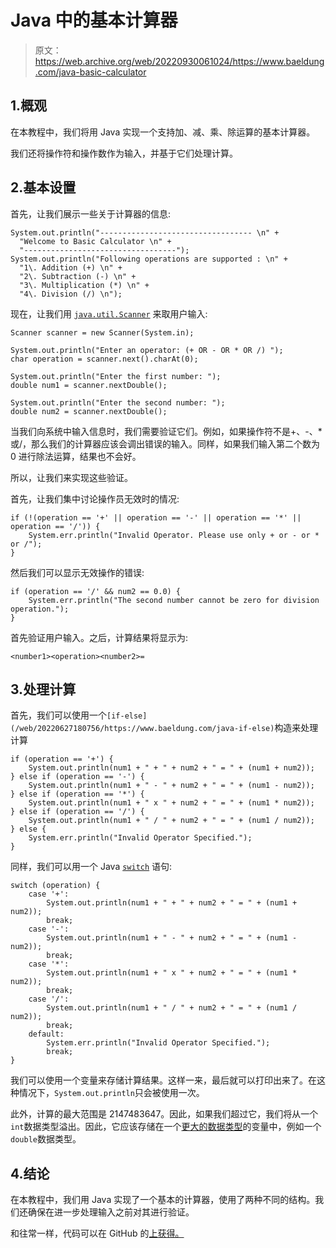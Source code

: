 # Java 中的基本计算器

> 原文：<https://web.archive.org/web/20220930061024/https://www.baeldung.com/java-basic-calculator>

## 1.概观

在本教程中，我们将用 Java 实现一个支持加、减、乘、除运算的基本计算器。

我们还将操作符和操作数作为输入，并基于它们处理计算。

## 2.基本设置

首先，让我们展示一些关于计算器的信息:

```
System.out.println("---------------------------------- \n" +
  "Welcome to Basic Calculator \n" +
  "----------------------------------");
System.out.println("Following operations are supported : \n" +
  "1\. Addition (+) \n" +
  "2\. Subtraction (-) \n" +
  "3\. Multiplication (*) \n" +
  "4\. Division (/) \n");
```

现在，让我们用 [`java.util.Scanner`](/web/20220627180756/https://www.baeldung.com/java-scanner) 来取用户输入:

```
Scanner scanner = new Scanner(System.in);

System.out.println("Enter an operator: (+ OR - OR * OR /) ");
char operation = scanner.next().charAt(0);

System.out.println("Enter the first number: ");
double num1 = scanner.nextDouble();

System.out.println("Enter the second number: ");
double num2 = scanner.nextDouble();
```

当我们向系统中输入信息时，我们需要验证它们。例如，如果操作符不是+、-、*或/，那么我们的计算器应该会调出错误的输入。同样，如果我们输入第二个数为 0 进行除法运算，结果也不会好。

所以，让我们来实现这些验证。

首先，让我们集中讨论操作员无效时的情况:

```
if (!(operation == '+' || operation == '-' || operation == '*' || operation == '/')) {
    System.err.println("Invalid Operator. Please use only + or - or * or /");
}
```

然后我们可以显示无效操作的错误:

```
if (operation == '/' && num2 == 0.0) {
    System.err.println("The second number cannot be zero for division operation.");
}
```

首先验证用户输入。之后，计算结果将显示为:

```
<number1><operation><number2>=
```

## 3.处理计算

首先，我们可以使用一个`[if-else](/web/20220627180756/https://www.baeldung.com/java-if-else)`构造来处理计算

```
if (operation == '+') {
    System.out.println(num1 + " + " + num2 + " = " + (num1 + num2));
} else if (operation == '-') {
    System.out.println(num1 + " - " + num2 + " = " + (num1 - num2));
} else if (operation == '*') {
    System.out.println(num1 + " x " + num2 + " = " + (num1 * num2));
} else if (operation == '/') {
    System.out.println(num1 + " / " + num2 + " = " + (num1 / num2));
} else {
    System.err.println("Invalid Operator Specified.");
}
```

同样，我们可以用一个 Java [`switch`](/web/20220627180756/https://www.baeldung.com/java-switch) 语句:

```
switch (operation) {
    case '+':
        System.out.println(num1 + " + " + num2 + " = " + (num1 + num2));
        break;
    case '-':
        System.out.println(num1 + " - " + num2 + " = " + (num1 - num2));
        break;
    case '*':
        System.out.println(num1 + " x " + num2 + " = " + (num1 * num2));
        break;
    case '/':
        System.out.println(num1 + " / " + num2 + " = " + (num1 / num2));
        break;
    default:
        System.err.println("Invalid Operator Specified.");
        break;
}
```

我们可以使用一个变量来存储计算结果。这样一来，最后就可以打印出来了。在这种情况下，`System.out.println`只会被使用一次。

此外，计算的最大范围是 2147483647。因此，如果我们超过它，我们将从一个`int`数据类型溢出。因此，它应该存储在一个[更大的数据类型](/web/20220627180756/https://www.baeldung.com/java-primitives)的变量中，例如一个`double`数据类型。

## 4.结论

在本教程中，我们用 Java 实现了一个基本的计算器，使用了两种不同的结构。我们还确保在进一步处理输入之前对其进行验证。

和往常一样，代码可以在 GitHub 的[上获得。](https://web.archive.org/web/20220627180756/https://github.com/eugenp/tutorials/tree/master/core-java-modules/core-java-lang-math)